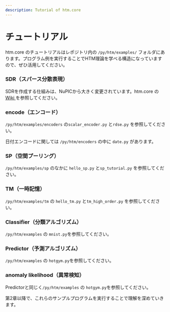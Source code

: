 ```yaml
---
description: Tutorial of htm.core
---
```


# チュートリアル

htm.core のチュートリアルはレポジトリ内の `/py/htm/examples/` フォルダにあります。プログラム例を実行することでHTM理論を学べる構造になっていますので、ぜひ活用してください。

### SDR（スパース分散表現）

SDRを作成する仕組みは、NuPICから大きく変更されています。htm.core の[Wiki ](https://github.com/htm-community/htm.core/wiki/Sparse-Distributed-Representations)を参照してください。

### encode（エンコード）

`/py/htm/examples/encoders` の`scalar_encoder.py` と`rdse.py` を参照してください。

日付エンコードに関しては `/py/htm/encoders` の中に `date.py` があります。

### SP（空間プーリング）

`/py/htm/examples/sp` のなかに `hello_sp.py` と`sp_tutorial.py` を参照してください。

### TM（一時記憶）

`/py/htm/examples/tm` の `hello_tm.py` と`tm_high_order.py` を参照してください。

### Classifier（分類アルゴリズム）

`/py/htm/examples` の `mnist.py`を参照してください。

### Predictor（予測アルゴリズム）

`/py/htm/examples` の `hotgym.py`を参照してください。 

### anomaly likelihood（異常検知）

Predictorと同じく`/py/htm/examples` の `hotgym.py`を参照してください。 

第2章以降で、これらのサンプルプログラムを実行することで理解を深めていきます。

